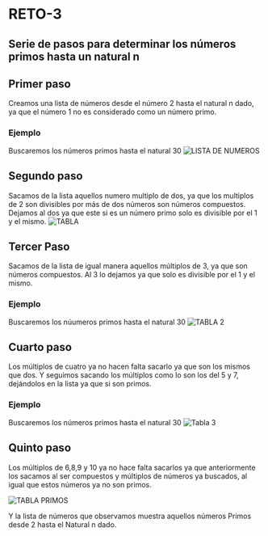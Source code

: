 # RETO-3

##   Serie de pasos para determinar los números primos hasta un natural n

## Primer paso
Creamos una lista de números desde el número 2 hasta el natural n dado, ya que el número 1 no es considerado como un número primo.
### Ejemplo

Buscaremos los números primos hasta el natural 30 
![LISTA DE NUMEROS](https://user-images.githubusercontent.com/124607325/219992130-36224699-1f6c-408d-bec9-ade17a104dfb.png)


## Segundo paso
Sacamos de la lista aquellos numero multiplo de dos, ya que los multiplos de 2 son divisibles por más de dos números son números compuestos. Dejamos al dos ya que este si es un número primo solo es divisible por el 1 y el mismo.
![TABLA ](https://user-images.githubusercontent.com/124607325/219992146-2ab052f7-1bb3-4db9-a8bf-32eb7d644255.png)


## Tercer Paso 
Sacamos de la lista de igual manera aquellos múltiplos de 3, ya que son números compuestos. Al 3 lo dejamos ya que solo es divisible por el 1 y el mismo.
### Ejemplo

Buscaremos los núumeros primos hasta el natural 30 
![TABLA 2](https://user-images.githubusercontent.com/124607325/219991064-6357c8fa-828f-4038-8f1f-56cc6574a830.png)

## Cuarto paso 
Los múltiplos de cuatro ya no hacen falta sacarlo ya que son los mismos que dos. Y seguimos sacando los múltiplos como lo son los del 5 y 7, dejándolos en la lista ya que si son primos.
### Ejemplo

Buscaremos los números primos hasta el natural 30 
![Tabla 3](https://user-images.githubusercontent.com/124607325/219991210-84c6809b-8ecd-4a79-af9e-80ffabb08cb5.png)


## Quinto paso
Los múltiplos de 6,8,9 y 10 ya no hace falta sacarlos ya que anteriormente los sacamos al ser compuestos y múltiplos de números ya buscados, al igual que estos números ya no son primos.

![TABLA PRIMOS](https://user-images.githubusercontent.com/124607325/219991409-2a8a8c6e-3071-475e-9baa-73359a5f7107.png)

Y la lista de números que observamos muestra aquellos números Primos desde 2 hasta el Natural n dado.





